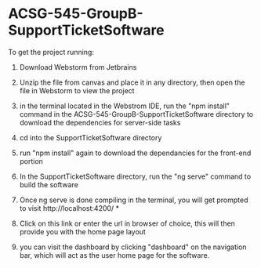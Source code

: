 # ACSG-545-GroupB-SupportTicketSoftware

To get the project running:

1. Download Webstorm from Jetbrains

2. Unzip the file from canvas and place it in any directory, then open the file in Webstorm to view the project

3. in the terminal located in the Webstrom IDE, run the "npm install" command in the ACSG-545-GroupB-SupportTicketSoftware directory to download the dependencies for server-side tasks

4. cd into the SupportTicketSoftware directory

5. run "npm install" again to download the dependancies for the front-end portion

6. In the SupportTicketSoftware directory, run the "ng serve" command to build the software

7. Once ng serve is done compiling in the terminal, you will get prompted to visit http://localhost:4200/ * 

8. Click on this link or enter the url in browser of choice, this will then provide you with the home page layout

9. you can visit the dashboard by clicking "dashboard" on the navigation bar, which will act as the user home page for the software.
